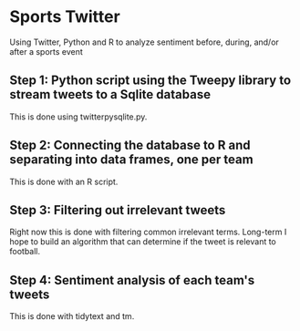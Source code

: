 # Sports Twitter
Using Twitter, Python and R to analyze sentiment before, during, and/or after a sports event
## Step 1: Python script using the Tweepy library to stream tweets to a Sqlite database
This is done using twitterpysqlite.py.
## Step 2: Connecting the database to R and separating into data frames, one per team
This is done with an R script.
## Step 3: Filtering out irrelevant tweets
Right now this is done with filtering common irrelevant terms. Long-term I hope to build an algorithm that can determine if the tweet is relevant to football.
## Step 4: Sentiment analysis of each team's tweets
This is done with tidytext and tm.
